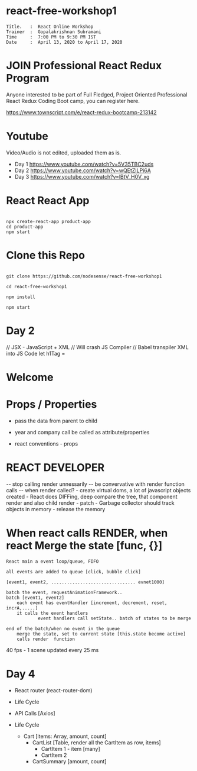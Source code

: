 # react-free-workshop1

```
Title.   :  React Online Workshop   
Trainer  :  Gopalakrishnan Subramani
Time     :  7:00 PM to 9:30 PM IST
Date     :  April 13, 2020 to April 17, 2020
```

# JOIN Professional React Redux Program

Anyone interested to be part of Full Fledged, Project Oriented
Professional React Redux Coding Boot camp, you can register here. 


https://www.townscript.com/e/react-redux-bootcamp-213142



# Youtube

Video/Audio is not edited, uploaded them as is.


- Day 1  https://www.youtube.com/watch?v=5V35TBC2uds
- Day 2 https://www.youtube.com/watch?v=wQEtZILPi6A
- Day 3 https://www.youtube.com/watch?v=lBtV_H0V_xg
  

# React React App

```

npx create-react-app product-app
cd product-app
npm start

```

# Clone this Repo

```

git clone https://github.com/nodesense/react-free-workshop1

cd react-free-workshop1

npm install

npm start

```

# Day 2


// JSX - JavaScript + XML
// Will crash JS Compiler
// Babel transpiler XML into JS Code
let h1Tag = <h1>Welcome</h1>


# Props / Properties

-  pass the data from parent to child

- year and company call be called as attribute/properties
- react conventions - props

    <Footer year={2020} company="NodeSense" >

# REACT DEVELOPER
 
 -- stop calling render unnessarily
 -- be convervative with render function calls
 -- when render called?
        - create virtual doms, a lot of javascript objects created
        - React does DIFFing, deep compare the tree, that component render and also child render
        - patch
        - Garbage collector should track objects in memory
        - release the memory

# When react calls RENDER, when react Merge the state [func, {}]

    React main a event loop/queue, FIFO

    all events are added to queue [click, bubble click]

    [event1, event2, ................................ evnet1000]

    batch the event, requestAnimationFramework..
    batch [event1, event2]
        each event has eventHandler [increment, decrement, reset, incrA,.....]
        it calls the event handlers
                event handlers call setState.. batch of states to be merge

    end of the batch/when no event in the queue
        merge the state, set to current state [this.state become active]
        calls render  function

40 fps - 1 scene updated every 25 ms


# Day 4

- React router (react-router-dom)
- Life Cycle
- API Calls [Axios]


- Life Cycle
  - Cart [items: Array, amount, count]
    - CartList [Table, render all the CartItem as row, items]
      - CartItem 1 - item [many]
      - CartItem 2
    - CartSummary [amount, count]
